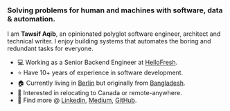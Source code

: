 ### Solving problems for human and machines with software, data &amp; automation.

I am **Tawsif Aqib**, an opinionated polyglot software engineer, architect and technical writer. I enjoy building systems that automates the boring and redundant tasks for everyone.


- 💻 Working as a Senior Backend Engineer at [HelloFresh](https://www.hellofresh.com/).
- ⭐️ Have 10+ years of experience in software development.
- 🏠 Currently living in [Berlin](https://en.wikipedia.org/wiki/Berlin) but originally from [Bangladesh](https://en.wikipedia.org/wiki/Bangladesh).
- 🎯 Interested in relocating to Canada or remote-anywhere.
- 🔗 Find more @ [Linkedin](https://www.linkedin.com/in/tawsifaqib/), [Medium](https://medium.com/@munza), [GitHub](https://github.com/munza).
